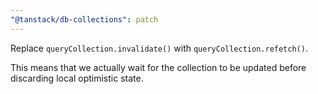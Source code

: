 ```yaml
---
"@tanstack/db-collections": patch
---
```


Replace `queryCollection.invalidate()` with `queryCollection.refetch()`.

This means that we actually wait for the collection to be updated before
discarding local optimistic state.
